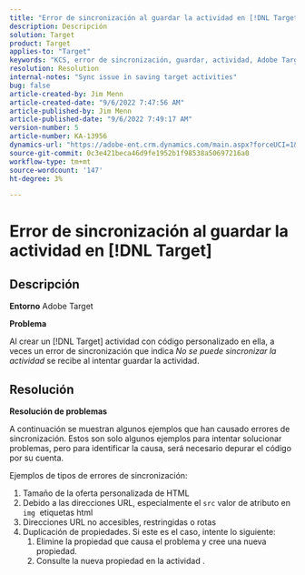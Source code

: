 ```yaml
---
title: "Error de sincronización al guardar la actividad en [!DNL Target]"
description: Descripción
solution: Target
product: Target
applies-to: "Target"
keywords: "KCS, error de sincronización, guardar, actividad, Adobe Target, solución de problemas"
resolution: Resolution
internal-notes: "Sync issue in saving target activities"
bug: false
article-created-by: Jim Menn
article-created-date: "9/6/2022 7:47:56 AM"
article-published-by: Jim Menn
article-published-date: "9/6/2022 7:49:17 AM"
version-number: 5
article-number: KA-13956
dynamics-url: "https://adobe-ent.crm.dynamics.com/main.aspx?forceUCI=1&pagetype=entityrecord&etn=knowledgearticle&id=e765de36-b82d-ed11-9db1-0022480866ad"
source-git-commit: 0c3e421beca46d9fe1952b1f98538a50697216a0
workflow-type: tm+mt
source-wordcount: '147'
ht-degree: 3%

---
```


# Error de sincronización al guardar la actividad en [!DNL Target]

## Descripción


<b>Entorno</b>
Adobe Target

<b>Problema</b>

Al crear un [!DNL Target] actividad con código personalizado en ella, a veces un error de sincronización que indica *No se puede sincronizar la actividad* se recibe al intentar guardar la actividad.


## Resolución


<b>Resolución de problemas</b>

A continuación se muestran algunos ejemplos que han causado errores de sincronización.
Estos son solo algunos ejemplos para intentar solucionar problemas, pero para identificar la causa, será necesario depurar el código por su cuenta.

Ejemplos de tipos de errores de sincronización:

1. Tamaño de la oferta personalizada de HTML
2. Debido a las direcciones URL, especialmente el `src` valor de atributo en `img`  etiquetas html
3. Direcciones URL no accesibles, restringidas o rotas
4. Duplicación de propiedades. Si este es el caso, intente lo siguiente:
   1. Elimine la propiedad que causa el problema y cree una nueva propiedad.
   2. Consulte la nueva propiedad en la actividad .


